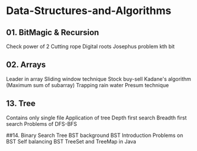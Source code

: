 # Data-Structures-and-Algorithms
## 01. BitMagic & Recursion
Check power of 2
Cutting rope
Digital roots
Josephus problem
kth bit

## 02. Arrays
Leader in array
Sliding window technique
Stock buy-sell
Kadane's algorithm (Maximum sum of subarray)
Trapping rain water
Presum technique

## 13. Tree
Contains only single file 
Application of tree
Depth first search
Breadth first search
Problems of DFS-BFS

##14. Binary Search Tree
BST background
BST Introduction
Problems on BST
Self balancing BST
TreeSet and TreeMap in Java